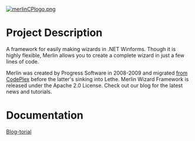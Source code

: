[![merlinCPlogo.png](https://s2.postimg.org/4sbsa2dft/merlin_CPlogo.png)](https://postimg.org/image/iyrj5aoat/)

# Project Description 

A framework for easily making wizards in .NET Winforms. Though it is highly flexible, Merlin allows you to create a complete wizard in just a few lines of code.

Merlin was created by Progress Software in 2008-2009 and migrated [from CodePlex](http://merlin.codeplex.com) before the latter's sinking into Lethe. Merlin Wizard Framework is released under the Apache 2.0 License. Check out our blog for the latest news and tutorials. 


# Documentation
[Blog-torial](http://themerlinwall.blogspot.com)